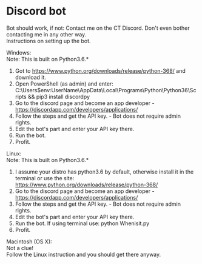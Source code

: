 # Discord bot

Bot should work, if not: Contact me on the CT Discord. Don't even bother contacting me in any other way.  
Instructions on setting up the bot.   

Windows:  
Note: This is built on Python3.6.*  
1. Got to https://www.python.org/downloads/release/python-368/ and download it.  
2. Open PowerShell (as admin) and enter: C:\Users\$env:UserName\AppData\Local\Programs\Python\Python36\Scripts && pip3 install discordpy  
3. Go to the discord page and become an app developer - https://discordapp.com/developers/applications/  
4. Follow the steps and get the API key. - Bot does not require admin rights.  
5. Edit the bot's <token> part and enter your API key there.  
6. Run the bot.  
7. Profit.  

Linux:  
Note: This is built on Python3.6.*  
1. I assume your distro has python3.6 by default, otherwise install it in the terminal or use the site: https://www.python.org/downloads/release/python-368/  
3. Go to the discord page and become an app developer - https://discordapp.com/developers/applications/  
4. Follow the steps and get the API key. - Bot does not require admin rights.  
5. Edit the bot's <token> part and enter your API key there.  
6. Run the bot. If using terminal use: python Whenisit.py  
7. Profit.  

Macintosh (OS X):  
Not a clue!  
Follow the Linux instruction and you should get there anyway.  
